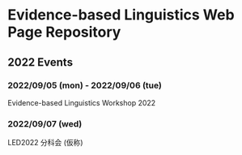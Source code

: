 # Evidence-based Linguistics Web Page Repository

## 2022 Events
### 2022/09/05 (mon) - 2022/09/06 (tue)
Evidence-based Linguistics Workshop 2022

### 2022/09/07 (wed)
LED2022 分科会 (仮称)
